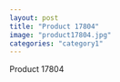 ```yaml
---
layout: post
title: "Product 17804"
image: "product17804.jpg"
categories: "category1"
---
```

Product 17804
